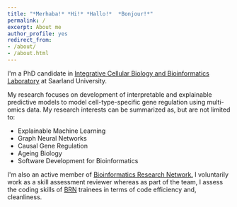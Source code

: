 ```yaml
---
title: "*Merhaba!* *Hi!* *Hallo!*  *Bonjour!*"
permalink: /
excerpt: About me
author_profile: yes
redirect_from:
- /about/
- /about.html
---
```


I'm a PhD candidate in [Integrative Cellular Biology and Bioinformatics Laboratory](https://icb.uni-saarland.de/) at Saarland University.

My research focuses on development of interpretable and explainable predictive models to model cell-type-specific gene regulation using multi-omics data. My research interests can be summarized as, but are not limited to:

*  Explainable Machine Learning 
*  Graph Neural Networks
*  Causal Gene Regulation
*  Ageing Biology 
*  Software Development for Bioinformatics


I'm also an active member of [Bioinformatics Research Network.](https://www.bio-net.dev/) I voluntarily work as a skill assessment reviewer whereas as part of the team, I assess the coding skills of [BRN](https://www.bio-net.dev/) trainees in terms of code efficiency and, cleanliness. 

